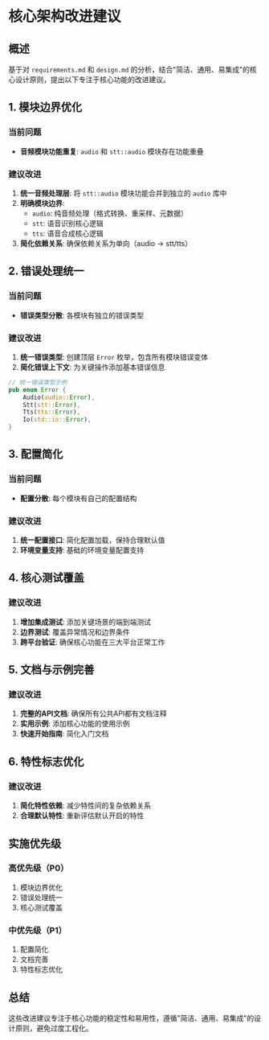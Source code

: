 # 核心架构改进建议

## 概述
基于对 `requirements.md` 和 `design.md` 的分析，结合"简洁、通用、易集成"的核心设计原则，提出以下专注于核心功能的改进建议。

## 1. 模块边界优化

### 当前问题
- **音频模块功能重复**: `audio` 和 `stt::audio` 模块存在功能重叠

### 建议改进
1. **统一音频处理层**: 将 `stt::audio` 模块功能合并到独立的 `audio` 库中
2. **明确模块边界**:
   - `audio`: 纯音频处理（格式转换、重采样、元数据）
   - `stt`: 语音识别核心逻辑
   - `tts`: 语音合成核心逻辑
3. **简化依赖关系**: 确保依赖关系为单向（audio → stt/tts）

## 2. 错误处理统一

### 当前问题
- **错误类型分散**: 各模块有独立的错误类型

### 建议改进
1. **统一错误类型**: 创建顶层 `Error` 枚举，包含所有模块错误变体
2. **简化错误上下文**: 为关键操作添加基本错误信息

```rust
// 统一错误类型示例
pub enum Error {
    Audio(audio::Error),
    Stt(stt::Error), 
    Tts(tts::Error),
    Io(std::io::Error),
}
```

## 3. 配置简化

### 当前问题
- **配置分散**: 每个模块有自己的配置结构

### 建议改进
1. **统一配置接口**: 简化配置加载，保持合理默认值
2. **环境变量支持**: 基础的环境变量配置支持

## 4. 核心测试覆盖

### 建议改进
1. **增加集成测试**: 添加关键场景的端到端测试
2. **边界测试**: 覆盖异常情况和边界条件
3. **跨平台验证**: 确保核心功能在三大平台正常工作

## 5. 文档与示例完善

### 建议改进
1. **完整的API文档**: 确保所有公共API都有文档注释
2. **实用示例**: 添加核心功能的使用示例
3. **快速开始指南**: 简化入门文档

## 6. 特性标志优化

### 建议改进
1. **简化特性依赖**: 减少特性间的复杂依赖关系
2. **合理默认特性**: 重新评估默认开启的特性

## 实施优先级

### 高优先级（P0）
1. 模块边界优化
2. 错误处理统一
3. 核心测试覆盖

### 中优先级（P1）
1. 配置简化
2. 文档完善
3. 特性标志优化

## 总结
这些改进建议专注于核心功能的稳定性和易用性，遵循"简洁、通用、易集成"的设计原则，避免过度工程化。